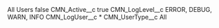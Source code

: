 <?xml version="1.0" encoding="UTF-8"?>
<CustomMetadata xmlns="http://soap.sforce.com/2006/04/metadata" xmlns:xsi="http://www.w3.org/2001/XMLSchema-instance" xmlns:xsd="http://www.w3.org/2001/XMLSchema">
    <label>All Users</label>
    <protected>false</protected>
    <values>
        <field>CMN_Active__c</field>
        <value xsi:type="xsd:boolean">true</value>
    </values>
    <values>
        <field>CMN_LogLevel__c</field>
        <value xsi:type="xsd:string">ERROR, DEBUG, WARN, INFO</value>
    </values>
    <values>
        <field>CMN_LogUser__c</field>
        <value xsi:type="xsd:string">*</value>
    </values>
    <values>
        <field>CMN_UserType__c</field>
        <value xsi:type="xsd:string">All</value>
    </values>
</CustomMetadata>
